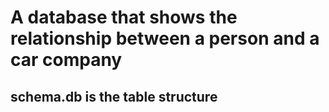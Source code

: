 # A database that shows the relationship between a person and a car company

## schema.db is the table structure

